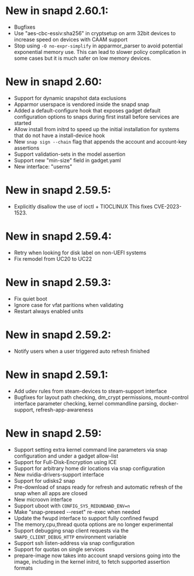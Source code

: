 # New in snapd 2.60.1:
* Bugfixes
* Use "aes-cbc-essiv:sha256" in cryptsetup on arm 32bit devices
  to increase speed on devices with CAAM support
* Stop using `-O no-expr-simplify` in apparmor_parser to avoid
  potential exponential memory use. This can lead to slower 
  policy complication in some cases but it is much safer on
  low memory devices.

# New in snapd 2.60:
* Support for dynamic snapshot data exclusions
* Apparmor userspace is vendored inside the snapd snap
* Added a default-configure hook that exposes gadget default configuration
  options to snaps during first install before services are started
* Allow install from initrd to speed up the initial installation for
  systems that do not have a install-device hook
* New `snap sign --chain` flag that appends the account and account-key
  assertions
* Support validation-sets in the model assertion
* Support new "min-size" field in gadget.yaml
* New interface: "userns"

# New in snapd 2.59.5:
* Explicitly disallow the use of ioctl + TIOCLINUX
  This fixes CVE-2023-1523.

# New in snapd 2.59.4:
* Retry when looking for disk label on non-UEFI systems
* Fix remodel from UC20 to UC22

# New in snapd 2.59.3:
* Fix quiet boot
* Ignore case for vfat paritions when validating
* Restart always enabled units

# New in snapd 2.59.2:
* Notify users when a user triggered auto refresh finished

# New in snapd 2.59.1:

* Add udev rules from steam-devices to steam-support interface
* Bugfixes for layout path checking, dm_crypt permissions,
  mount-control interface parameter checking, kernel commandline
  parsing, docker-support, refresh-app-awareness

# New in snapd 2.59:

* Support setting extra kernel command line parameters via snap
  configuration and under a gadget allow-list
* Support for Full-Disk-Encryption using ICE
* Support for arbitrary home dir locations via snap configuration
* New nvidia-drivers-support interface
* Support for udisks2 snap
* Pre-download of snaps ready for refresh and automatic refresh of the
  snap when all apps are closed
* New microovn interface
* Support uboot with `CONFIG_SYS_REDUNDAND_ENV=n`
* Make "snap-preseed --reset" re-exec when needed
* Update the fwupd interface to support fully confined fwupd
* The memory,cpu,thread quota options are no longer experimental
* Support debugging snap client requests via the `SNAPD_CLIENT_DEBUG_HTTP`
  environment variable
* Support ssh listen-address via snap configuration
* Support for quotas on single services
* prepare-image now takes into account snapd versions going into the image,
  including in the kernel initrd, to fetch supported assertion formats
